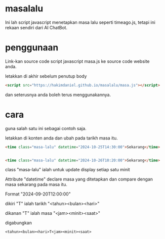 # masalalu
Ini lah script javascript menetapkan masa lalu seperti timeago.js, tetapi ini rekaan sendiri dari AI ChatBot.

# penggunaan
Link-kan source code script javascript masa.js ke source code website anda.

letakkan di akhir sebelum penutup body
```html
<script src="https://hakimdaniel.github.io/masalalu/masa.js"></script>
```

dan seterusnya anda boleh terus menggunakannya.

# cara
guna salah satu ini sebagai contoh saja.

letakkan di konten anda dan ubah pada tarikh masa itu.
```html
<time class="masa-lalu" datetime="2024-10-25T14:30:00">Sekarang</time>


<time class="masa-lalu" datetime="2024-10-26T10:20:00">Sekarang</time>
```
class "masa-lalu" ialah untuk update display setiap satu minit

Attribute "datetime" declare masa yang ditetapkan dan compare dengan masa sekarang pada masa itu.

Format "2024-09-20T12:00:00"

dikiri "T" ialah tarikh "\<tahun>\<bulan>\<hari>"

dikanan "T" ialah masa "\<jam>\<minit>\<saat>"

digabungkan
```
<tahun><bulan><hari>T<jam><minit><saat>
```
